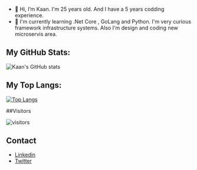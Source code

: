 - 👋 Hi, I’m Kaan. I'm 25 years old. And I have a 5 years codding experience. 
- 🌱 I'm currently learning .Net Core , GoLang and Python. I'm very curious framework infrastructure systems. Also I'm design and coding new microservis area.


## My GitHub Stats:

![Kaan's GitHub stats](https://github-readme-stats.vercel.app/api?username=mercandev&show_icons=true&theme=tokyonight)

## My Top Langs:


[![Top Langs](https://github-readme-stats.vercel.app/api/top-langs/?username=mercandev&layout=compact)](https://github.com/anuraghazra/github-readme-stats)


##Visitors

![visitors](https://visitor-badge.glitch.me/badge?page_id=mercandev.visitor-badge)

## Contact

- [Linkedin](https://www.linkedin.com/in/kaanmercan/)
- [Twitter](https://twitter.com/mercandev)
